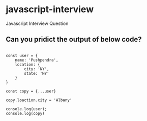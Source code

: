 # javascript-interview
Javascript Interview Question

## Can you pridict the output of below code?

```

const user = {
    name: 'Pushpendra',
    location: {
        city: 'NY',
        state: 'NY'
    }
}

const copy = {...user}

copy.loaction.city = 'Albany'

console.log(user);
console.log(copy)

```
